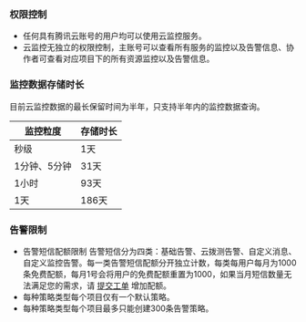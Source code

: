 ### 权限控制

- 任何具有腾讯云账号的用户均可以使用云监控服务。
- 云监控无独立的权限控制，主账号可以查看所有服务的监控以及告警信息、协作者可查看对应项目下的所有资源监控以及告警信息。

### 监控数据存储时长

目前云监控数据的最长保留时间为半年，只支持半年内的监控数据查询。

| 监控粒度     | 存储时长 |
| ------------ | -------- |
| 秒级         | 1天      |
| 1分钟、5分钟 | 31天     |
| 1小时        | 93天     |
| 1天          | 186天    |

### 告警限制

- 告警短信配额限制
  告警短信分为四类：基础告警、云拨测告警、自定义消息、自定义监控告警。每一类告警短信配额分开独立计数，每类每用户每月为1000条免费配额，每月1号会将用户的免费配额重置为1000，如果当月短信数量无法满足您的需求，请 [提交工单](https://console.cloud.tencent.com/workorder/category) 增加配额。
- 每种策略类型每个项目仅有一个默认策略。
- 每种策略类型每个项目最多只能创建300条告警策略。

